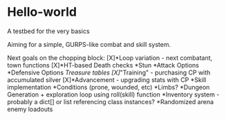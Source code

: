 # Hello-world
A testbed for the very basics

Aiming for a simple, GURPS-like combat and skill system.

Next goals on the chopping block:
	[X]*Loop variation - next combatant, town functions
	[X]*HT-based Death checks
	*Stun
	*Attack Options
	*Defensive Options
	*Treasure tables
	[X]*"Training" - purchasing CP with accumulated silver
	[X]*Advancement - upgrading stats with CP
	*Skill implementation
	*Conditions (prone, wounded, etc)
	*Limbs?
	*Dungeon Generation + exploration loop using roll(skill) function
	*Inventory system - probably a dict[] or list referencing class instances?
	*Randomized arena enemy loadouts
